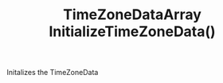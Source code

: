 ﻿---
uid: crmscript_ref_NSTimeZoneAgent_InitializeTimeZoneData
title: TimeZoneDataArray InitializeTimeZoneData()
intellisense: NSTimeZoneAgent.InitializeTimeZoneData
keywords: NSTimeZoneAgent, InitializeTimeZoneData
so.topic: reference
---

Initalizes the TimeZoneData

